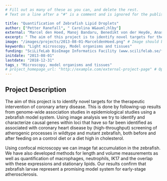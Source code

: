 ```yaml
---
# Fill out as many of these as you can, and delete the rest.
# Text on a line after a "#" is a comment and is ignored for the published page.

title: "Quantification of Zebrafish Lipid Droplets"
author: ["Petter Ranefall", " Carolina W&auml;hlby"]
external: "Marcel den Hoed, Manoj Bandaru, Benedikt von der Heyde, Anastasia Emmanouilidou - Dept. of Medical Sciences and SciLifeLab, UU"
excerpt: " The aim of this project is to identify novel targets for the therapeutic intervention of coronary  artery disease. This is done by following-up results from genome-wide association studies in epidemi..."
image: "/images/projects/2013-08-01-MarceldenHoed.png" # Image should be pushed to /images/projects/YYYY-MM-DD-projectid/ before
keywords: "Light microscopy, Model organisms and tissues"
funding: "SciLifeLab BioImage Informatics Facility (www.scilifelab.se/facilities/bioimage-informatics)"
initdate: "2013-08-01"
lastdate: "2018-12-31"
tags_: "Microscopy, model organisms and tissues"
# project_homepage_url: "http://example.com/external-project-page" # Optional external homepage for this project
---
```


## Project Description
The aim of this project is to identify novel targets for the therapeutic intervention of coronary artery disease. This is done by following-up results from genome-wide association studies in epidemiological studies using a zebrafish model system. Using image analysis we try to identify and characterize causal genes within loci that have so far been identified as associated with coronary heart disease by (high-throughput) screening of atherogenic processes in wildtype and mutant zebrafish, both before and after feeding on a control diet or a diet high in cholesterol.

Using confocal microscopy we can image fat accumulation in the zebrafish. We have also developed methods for length and volume measurements as well as quantification of macrophages, neutrophils, IK17 and the overlap with these expressions and stationary lipids. Our results confirm that zebrafish larvae represent a promising model system for early-stage atherosclerosis. 
